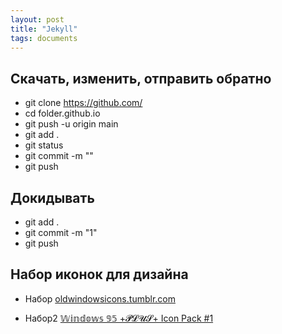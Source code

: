 ```yaml
---
layout: post
title: "Jekyll"
tags: documents
---
```


## Скачать, изменить, отправить обратно
- git clone https://github.com/
- cd folder.github.io
- git push -u origin main
- git add .
- git status
- git commit -m ""
- git push

## Докидывать
- git add .
- git commit -m "1"
- git push


## Набор иконок для дизайна
- Набор [oldwindowsicons.tumblr.com](https://oldwindowsicons.tumblr.com/tagged/windows)

- Набор2 [𝕎𝕚𝕟𝕕𝕠𝕨𝕤 𝟡𝟝 +𝓟𝓛𝓤𝓢+ Icon Pack #1](https://aconfuseddragon.itch.io/windows-95-plus-2)


